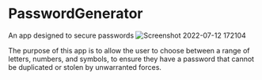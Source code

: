 # PasswordGenerator
An app designed to secure passwords
![Screenshot 2022-07-12 172104](https://user-images.githubusercontent.com/96609501/178622650-aee64330-b319-4bfe-a4c1-e942dbed813f.png)

The purpose of this app is to allow the user to choose between a range of letters, numbers, and symbols, to ensure they have a password that cannot be duplicated or stolen by unwarranted forces.
